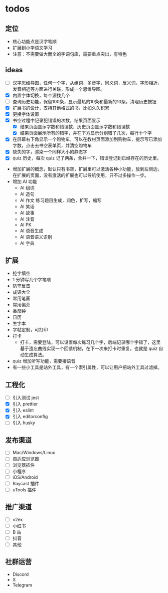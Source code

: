 # todos

## 定位

- 核心功能点是汉字笔顺
- 扩展到小学语文学习
- 注意：不需要做大而全的字词句库，需要重点突出，有特色

## ideas

- [ ] 汉字思维导图，任何一个字，从组词，多音字，同义词，反义词，字形相近，发音相近等方面进行关联，形成一个思维导图。
- [x] 内置字体切换，每个源找几个
- [ ] 查询历史功能，保留100条，显示最热的10条和最新的10条，清理历史按钮
- [x] 扩展书的设计，支持其他格式的书，比如久久积累
- [x] 更换字体设置
- [x] 书空过程中记录犯错误的次数，结果页面显示
  - [x] 结果页面显示字数和错误数，历史页面显示字数和错误数
  - [x] 结果页面展示所有的错字，并在下方显示分别错了几次，每行十个字
- [x] 在屏幕右下角显示一个购物车，可以在教材页面添加到购物车，提示写已添加字数，点击去书空表单页，并清空购物车
- [x] 缺失的字，渲染一个同样大小的静态字
- [x] quiz 历史，每次 quiz 记了两条，合并一下，错误登记到已经存在的历史里。
- 增加扩展的概念，默认只有书空，扩展里可以激活各种小功能，放到左侧边，在扩展的页面，没有激活的扩展也可以导航使用，只不过多操作一步。
- 增加 AI 功能
  - AI 组词
  - AI 造句
  - AI 作文
    练习题目生成，润色，扩写，缩写
  - AI 笑话
  - AI 故事
  - AI 注音
  - AI PK
  - AI 语音生成
  - AI 语音语义识别
  - AI 字典

## 扩展

- 挖字填空
- 1 分钟写几个字笔顺
- 防守反击
- 成语大全
- 常用笔画
- 常用偏旁
- 番茄钟
- 日历
- 生字本
- 字帖定制，可打印
- 打卡
  - 打卡，需要登陆，可以设置每次练习几个字，后端记录哪个字错了，这里基于遗忘曲线实现一个回馈机制，在下一次来打卡时重复。也就是 quiz 自动生成算法。
- quiz
  增加听写功能，需要接语音
- 有一些小工具是站外工具，有一个索引属性，可以让用户把站外工具过滤掉。

## 工程化

- [ ] 引入测试 jest
- [x] 引入 prettier
- [x] 引入 eslint
- [x] 引入 editorconfig
- [ ] 引入 husky

## 发布渠道

- [ ] Mac/Windows/Linux
- [ ] 自适应浏览器
- [ ] 浏览器插件
- [ ] 小程序
- [ ] iOS/Android
- [ ] Raycast 插件
- [ ] uTools 插件

## 推广渠道

- [ ] v2ex
- [ ] 小红书
- [ ] B 站
- [ ] 抖音
- [ ] 其他

## 社群运营

- Discord
- X
- Telegram
